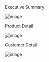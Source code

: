 Executive Summary

![image](https://user-images.githubusercontent.com/119759258/205770632-82f980c7-3232-4a9a-ace6-272b09af9e90.png)

Product Detail

![image](https://user-images.githubusercontent.com/119759258/205770723-261a765c-002d-4ec6-a92c-47fd8f51fd3c.png)

Customer Detail

![image](https://user-images.githubusercontent.com/119759258/205770883-1a3ad569-73d2-48db-8a27-ee6b4e07b1ed.png)
